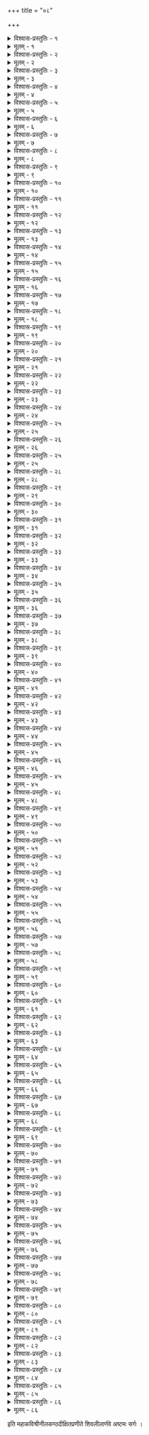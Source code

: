 +++
title = "०८"

+++

<details><summary>विश्वास-प्रस्तुतिः - १</summary>

अथाष्टमः सर्गः ।  
जातुचित् तदनु पाण्ड्यकुमारी चित्रिते सदसि रत्नगणेन ।  
दर्शनैरपि च षड्भिरलभ्यं दर्शनं निजमदात् प्रकृतीनाम् ॥ १॥
</details>

<details><summary>मूलम् - १</summary>

अथाष्टमः सर्गः ।  
जातुचित् तदनु पाण्ड्यकुमारी चित्रिते सदसि रत्नगणेन ।  
दर्शनैरपि च षड्भिरलभ्यं दर्शनं निजमदात् प्रकृतीनाम् ॥ १॥
</details>


<details><summary>विश्वास-प्रस्तुतिः - २</summary>

तापसा द्विजवरा धरणीशा बन्धवः परिजना भटमुख्याः ।  
पौरजानपदवन्दिगणाश्च प्राविशन् सदसि तत्र विचित्रे ॥ २॥
</details>

<details><summary>मूलम् - २</summary>

तापसा द्विजवरा धरणीशा बन्धवः परिजना भटमुख्याः ।  
पौरजानपदवन्दिगणाश्च प्राविशन् सदसि तत्र विचित्रे ॥ २॥
</details>


<details><summary>विश्वास-प्रस्तुतिः - ३</summary>

तान् यथायथमथोपचरन्ती सा प्रणामवचनस्मितहाग्भिः ।  
अक्षमामजनयत् त्रिदशानां मानवेषु मघवत्प्रभृतीनाम् ॥ ३॥
</details>

<details><summary>मूलम् - ३</summary>

तान् यथायथमथोपचरन्ती सा प्रणामवचनस्मितहाग्भिः ।  
अक्षमामजनयत् त्रिदशानां मानवेषु मघवत्प्रभृतीनाम् ॥ ३॥
</details>


<details><summary>विश्वास-प्रस्तुतिः - ४</summary>

वीज्यमानमभितो युवतिभ्यां चामरद्वयमदृश्यत तस्याः ।  
यत्परत्वमथ यत्सुलभत्वं तद्यशोयुगमिवातिविशुद्धम् ॥ ४॥
</details>

<details><summary>मूलम् - ४</summary>

वीज्यमानमभितो युवतिभ्यां चामरद्वयमदृश्यत तस्याः ।  
यत्परत्वमथ यत्सुलभत्वं तद्यशोयुगमिवातिविशुद्धम् ॥ ४॥
</details>


<details><summary>विश्वास-प्रस्तुतिः - ५</summary>

छत्रमेकतरमुछ्रितमस्या मूर्ध्नि तेन शिशिरं जगदासीत् ।  
एतदत्र हि निदर्शनमेषा यत् प्रपञ्चवपुषा परिणेमे ॥ ५॥
</details>

<details><summary>मूलम् - ५</summary>

छत्रमेकतरमुछ्रितमस्या मूर्ध्नि तेन शिशिरं जगदासीत् ।  
एतदत्र हि निदर्शनमेषा यत् प्रपञ्चवपुषा परिणेमे ॥ ५॥
</details>


<details><summary>विश्वास-प्रस्तुतिः - ६</summary>

अस्तुवन् क्वचन वन्दिगणास्तामस्तुवन्नपरतः श्रुतिसङ्घाः ।  
आद्यमत्र जगृहुर्गुणवत्त्वात् सर्व एव न परं तदभावात् ॥ ६॥
</details>

<details><summary>मूलम् - ६</summary>

अस्तुवन् क्वचन वन्दिगणास्तामस्तुवन्नपरतः श्रुतिसङ्घाः ।  
आद्यमत्र जगृहुर्गुणवत्त्वात् सर्व एव न परं तदभावात् ॥ ६॥
</details>


<details><summary>विश्वास-प्रस्तुतिः - ७</summary>

सा विसृज्य सकलानपि लोकानानिनाय परमाप्तसखीभिः ।  
मातरं रहसि काञ्चनमालां मन्त्रणाय सुमतिं सचिवं च ॥ ७॥
</details>

<details><summary>मूलम् - ७</summary>

सा विसृज्य सकलानपि लोकानानिनाय परमाप्तसखीभिः ।  
मातरं रहसि काञ्चनमालां मन्त्रणाय सुमतिं सचिवं च ॥ ७॥
</details>


<details><summary>विश्वास-प्रस्तुतिः - ८</summary>

सन्निवेश्य जननीं निजपीठे सा च तच्चरणपीठनिषण्णा ।  
मन्त्रिणा सुमतिना जयहेतोर्मन्त्रमित्थमममन्त्रत बाला ॥ ८॥
</details>

<details><summary>मूलम् - ८</summary>

सन्निवेश्य जननीं निजपीठे सा च तच्चरणपीठनिषण्णा ।  
मन्त्रिणा सुमतिना जयहेतोर्मन्त्रमित्थमममन्त्रत बाला ॥ ८॥
</details>


<details><summary>विश्वास-प्रस्तुतिः - ९</summary>

यः किलानुशरदं विजयार्थी पार्थिवं त्वरयसे गमनाय ।  
स प्रवर्तयसि मां न कथं त्वं बालिकेयमिति किं विशयानः ॥ ९॥
</details>

<details><summary>मूलम् - ९</summary>

यः किलानुशरदं विजयार्थी पार्थिवं त्वरयसे गमनाय ।  
स प्रवर्तयसि मां न कथं त्वं बालिकेयमिति किं विशयानः ॥ ९॥
</details>


<details><summary>विश्वास-प्रस्तुतिः - १०</summary>

बालिकास्म्यनवगाढरणास्मि प्रत्युतोपनिहितास्म्यवरोधे ।  
आशिषा तदपि तावदमुष्यास्त्वद्धिया च विजयाय यतिष्ये ॥ १०॥
</details>

<details><summary>मूलम् - १०</summary>

बालिकास्म्यनवगाढरणास्मि प्रत्युतोपनिहितास्म्यवरोधे ।  
आशिषा तदपि तावदमुष्यास्त्वद्धिया च विजयाय यतिष्ये ॥ १०॥
</details>


<details><summary>विश्वास-प्रस्तुतिः - ११</summary>

मैवमालप कदाचन वत्से ! मन्त्रिणा सुमतिना विजयो नः ।  
स त्ववैति समयोचितमर्थं सर्वमित्यभिदधे जननी ताम् ॥ ११॥
</details>

<details><summary>मूलम् - ११</summary>

मैवमालप कदाचन वत्से ! मन्त्रिणा सुमतिना विजयो नः ।  
स त्ववैति समयोचितमर्थं सर्वमित्यभिदधे जननी ताम् ॥ ११॥
</details>


<details><summary>विश्वास-प्रस्तुतिः - १२</summary>

स स्म तां सुमतिराह कुमारीं सास्मतां मृदुतया जनयित्र्याः ।  
संस्मरन् गुरुमतीतममुष्या बाष्पगद्गदपदं विनयेन ॥ १२॥
</details>

<details><summary>मूलम् - १२</summary>

स स्म तां सुमतिराह कुमारीं सास्मतां मृदुतया जनयित्र्याः ।  
संस्मरन् गुरुमतीतममुष्या बाष्पगद्गदपदं विनयेन ॥ १२॥
</details>


<details><summary>विश्वास-प्रस्तुतिः - १३</summary>

देवि! मे निगदतः श‍ृणु वत्से ! यत् त्वमात्थ मयि सानुजिघृक्षा ।  
तत् तथैव परथा न कथञ्चिद् वेदवादमुहृदो हि गिरस्ते ॥ १३॥
</details>

<details><summary>मूलम् - १३</summary>

देवि! मे निगदतः श‍ृणु वत्से ! यत् त्वमात्थ मयि सानुजिघृक्षा ।  
तत् तथैव परथा न कथञ्चिद् वेदवादमुहृदो हि गिरस्ते ॥ १३॥
</details>


<details><summary>विश्वास-प्रस्तुतिः - १४</summary>

सत्यमेव विजये यतितव्यं साधनं प्रथममत्र विपक्षः ।  
मार्गयेऽहमपि नोपलभे तं न व्यजिज्ञपमतम्त्वयि किश्चित् ॥ १४॥
</details>

<details><summary>मूलम् - १४</summary>

सत्यमेव विजये यतितव्यं साधनं प्रथममत्र विपक्षः ।  
मार्गयेऽहमपि नोपलभे तं न व्यजिज्ञपमतम्त्वयि किश्चित् ॥ १४॥
</details>


<details><summary>विश्वास-प्रस्तुतिः - १५</summary>

इत्थमुक्तवति मन्त्रिवरेऽस्मिन् कुम्भभूः स्वयमुपेत्य महर्षिः ।  
आशिषो बहुविधा विरचय्य व्याजहार मलयध्वजकन्याम् ॥ १५॥
</details>

<details><summary>मूलम् - १५</summary>

इत्थमुक्तवति मन्त्रिवरेऽस्मिन् कुम्भभूः स्वयमुपेत्य महर्षिः ।  
आशिषो बहुविधा विरचय्य व्याजहार मलयध्वजकन्याम् ॥ १५॥
</details>


<details><summary>विश्वास-प्रस्तुतिः - १६</summary>

साधयिष्यसि करग्रहणं त्वं सर्वथा चलतु ते जययात्रा ।  
भूरियं भवतु पुण्यतमा ते पावनीभिरभितो भ्रमणीभिः ॥ १६॥
</details>

<details><summary>मूलम् - १६</summary>

साधयिष्यसि करग्रहणं त्वं सर्वथा चलतु ते जययात्रा ।  
भूरियं भवतु पुण्यतमा ते पावनीभिरभितो भ्रमणीभिः ॥ १६॥
</details>


<details><summary>विश्वास-प्रस्तुतिः - १७</summary>

इत्युदीर्य जयनाम्नि मुहूर्ते तां प्रवेश्य सबलामुपशल्यम् ।  
तत्करग्रहमहोत्सववीक्षाकौतुकी स मलयं विजगाहे ॥ १७॥
</details>

<details><summary>मूलम् - १७</summary>

इत्युदीर्य जयनाम्नि मुहूर्ते तां प्रवेश्य सबलामुपशल्यम् ।  
तत्करग्रहमहोत्सववीक्षाकौतुकी स मलयं विजगाहे ॥ १७॥
</details>


<details><summary>विश्वास-प्रस्तुतिः - १८</summary>

सज्जितैव पृतना सकलेयं किन्त्विमां निशमिह व्यतिलङ्घय ।  
श्वः प्रयाहि विनिवर्त्य निवर्त्यानित्युवाच सुमतिर्जननीं ताम् ॥ १८॥
</details>

<details><summary>मूलम् - १८</summary>

सज्जितैव पृतना सकलेयं किन्त्विमां निशमिह व्यतिलङ्घय ।  
श्वः प्रयाहि विनिवर्त्य निवर्त्यानित्युवाच सुमतिर्जननीं ताम् ॥ १८॥
</details>


<details><summary>विश्वास-प्रस्तुतिः - १९</summary>

पार्श्वमुत्तरमपि त्रिदशाद्रेः सा प्रयाम्यति यतो विजयाय ।  
तन्निरीक्षितुमिव प्रथमं तं प्रस्थितो दिनकरश्वरमाद्रौ ॥ १९॥
</details>

<details><summary>मूलम् - १९</summary>

पार्श्वमुत्तरमपि त्रिदशाद्रेः सा प्रयाम्यति यतो विजयाय ।  
तन्निरीक्षितुमिव प्रथमं तं प्रस्थितो दिनकरश्वरमाद्रौ ॥ १९॥
</details>


<details><summary>विश्वास-प्रस्तुतिः - २०</summary>

निष्पतन्नपि रविश्चरमाब्धाबुद्दधार किरणाननुयातान् ।  
ईदृशं व्यसनमस्पृशतः किं लोकबन्धुरिति जीर्यति शब्दः ॥ २०॥
</details>

<details><summary>मूलम् - २०</summary>

निष्पतन्नपि रविश्चरमाब्धाबुद्दधार किरणाननुयातान् ।  
ईदृशं व्यसनमस्पृशतः किं लोकबन्धुरिति जीर्यति शब्दः ॥ २०॥
</details>


<details><summary>विश्वास-प्रस्तुतिः - २१</summary>

निर्ममज्ज न जले कति वारानुन्ममज्ज न पुनः कति वारान् ।  
अद्य भास्वति मिमङ्क्षति विप्रैरर्पिता बत जलाञ्जलयोऽपि ॥ २१॥
</details>

<details><summary>मूलम् - २१</summary>

निर्ममज्ज न जले कति वारानुन्ममज्ज न पुनः कति वारान् ।  
अद्य भास्वति मिमङ्क्षति विप्रैरर्पिता बत जलाञ्जलयोऽपि ॥ २१॥
</details>


<details><summary>विश्वास-प्रस्तुतिः - २२</summary>

नाधुनापि कथमस्तमुपैतीत्यार्द्रकोपपरिपाटलकोणैः ।  
वीक्षितो नु नयनस्तरुणीनामंशुमानरुणिमानमयासीत् ॥ २२॥
</details>

<details><summary>मूलम् - २२</summary>

नाधुनापि कथमस्तमुपैतीत्यार्द्रकोपपरिपाटलकोणैः ।  
वीक्षितो नु नयनस्तरुणीनामंशुमानरुणिमानमयासीत् ॥ २२॥
</details>


<details><summary>विश्वास-प्रस्तुतिः - २३</summary>

कर्षणादुपलकण्टकदुर्गेष्वन्तरा शिथिलितास्त्रुटिताश्च ।  
अंशवः कतिचिदंशुमतः किं सान्ध्यरागमपदिश्य निषेदुः ॥ २३॥
</details>

<details><summary>मूलम् - २३</summary>

कर्षणादुपलकण्टकदुर्गेष्वन्तरा शिथिलितास्त्रुटिताश्च ।  
अंशवः कतिचिदंशुमतः किं सान्ध्यरागमपदिश्य निषेदुः ॥ २३॥
</details>


<details><summary>विश्वास-प्रस्तुतिः - २४</summary>

पश्चिमाचलगुहासु निलीनैः प्रार्थिता नु तिमिरैर्बलवद्भिः ।  
सान्ध्यरागनिभतो दिनभर्त्तुर्भानवः कतिपये पथि लग्नाः ॥ २४॥
</details>

<details><summary>मूलम् - २४</summary>

पश्चिमाचलगुहासु निलीनैः प्रार्थिता नु तिमिरैर्बलवद्भिः ।  
सान्ध्यरागनिभतो दिनभर्त्तुर्भानवः कतिपये पथि लग्नाः ॥ २४॥
</details>


<details><summary>विश्वास-प्रस्तुतिः - २५</summary>

अध्वखेदशिथिला जरढा ये भानवो दिनमणेः पथि लग्नाः ।  
दीपिकाहुतभुजामनुसायं तेऽभवन्नतिथयो भवनेषु ॥ २५॥
</details>

<details><summary>मूलम् - २५</summary>

अध्वखेदशिथिला जरढा ये भानवो दिनमणेः पथि लग्नाः ।  
दीपिकाहुतभुजामनुसायं तेऽभवन्नतिथयो भवनेषु ॥ २५॥
</details>


<details><summary>विश्वास-प्रस्तुतिः - २६</summary>

ये सहैव पतिताः पतताब्धो ये च दूरतरमेव निवृत्ताः ।  
ते द्वयेऽपि सदृशा दिनबन्धोरीदृशः प्रभवतामविवेकः ॥ २६॥
</details>

<details><summary>मूलम् - २६</summary>

ये सहैव पतिताः पतताब्धो ये च दूरतरमेव निवृत्ताः ।  
ते द्वयेऽपि सदृशा दिनबन्धोरीदृशः प्रभवतामविवेकः ॥ २६॥
</details>


<details><summary>विश्वास-प्रस्तुतिः - २५</summary>

सङ्कुचन्नवदलाररमूलस्थानदत्तमधुपोपलखण्डाम् ।  
अम्बुजोदरकुटीमपिधाय श्रीरपि स्वयमितो निरयासीत् ॥ २५॥
</details>

<details><summary>मूलम् - २५</summary>

सङ्कुचन्नवदलाररमूलस्थानदत्तमधुपोपलखण्डाम् ।  
अम्बुजोदरकुटीमपिधाय श्रीरपि स्वयमितो निरयासीत् ॥ २५॥
</details>


<details><summary>विश्वास-प्रस्तुतिः - २८</summary>

आप्रभातमपि नर्तितुकामा व्योमरङ्गभवनेऽवतरन्ती ।  
किं निशैव विचकार समन्तादञ्जलीनुडुनिभात् कुसुमानाम् ॥ २८॥
</details>

<details><summary>मूलम् - २८</summary>

आप्रभातमपि नर्तितुकामा व्योमरङ्गभवनेऽवतरन्ती ।  
किं निशैव विचकार समन्तादञ्जलीनुडुनिभात् कुसुमानाम् ॥ २८॥
</details>


<details><summary>विश्वास-प्रस्तुतिः - २९</summary>

मज्जतीव न ममज्ज दिनेशो नांशवोऽस्य निखिलाश्च निवृत्ताः ।  
क्व स्थितानि मिलितानि कुतो वा तावदेव तिमिराण्यभिवव्रुः ॥ २९॥
</details>

<details><summary>मूलम् - २९</summary>

मज्जतीव न ममज्ज दिनेशो नांशवोऽस्य निखिलाश्च निवृत्ताः ।  
क्व स्थितानि मिलितानि कुतो वा तावदेव तिमिराण्यभिवव्रुः ॥ २९॥
</details>


<details><summary>विश्वास-प्रस्तुतिः - ३०</summary>

आकलय्य धनुराकलितज्यं तस्थुषः सवयसो मदनस्य ।  
अञ्चले निशितमादिममस्त्रं चन्द्रमा मुकुलनेन चकार ॥ ३०॥
</details>

<details><summary>मूलम् - ३०</summary>

आकलय्य धनुराकलितज्यं तस्थुषः सवयसो मदनस्य ।  
अञ्चले निशितमादिममस्त्रं चन्द्रमा मुकुलनेन चकार ॥ ३०॥
</details>


<details><summary>विश्वास-प्रस्तुतिः - ३१</summary>

सर्वरात्रमपि सा जनयित्र्या सल्ँलपन्त्यविरलं शफराक्षी ।  
पञ्चषक्षणमितामिव मेने ताम्रचूडनिनदेन तमिस्राम् ॥ ३१॥
</details>

<details><summary>मूलम् - ३१</summary>

सर्वरात्रमपि सा जनयित्र्या सल्ँलपन्त्यविरलं शफराक्षी ।  
पञ्चषक्षणमितामिव मेने ताम्रचूडनिनदेन तमिस्राम् ॥ ३१॥
</details>


<details><summary>विश्वास-प्रस्तुतिः - ३२</summary>

आज्ञया स सुमतेरधिसैन्यं ताडितो विजयदुन्दुभिरस्याः ।  
आरवैर्जलदनादगभीरैरावृणोदिव दिवञ्च भुवञ्च ॥ ३२॥
</details>

<details><summary>मूलम् - ३२</summary>

आज्ञया स सुमतेरधिसैन्यं ताडितो विजयदुन्दुभिरस्याः ।  
आरवैर्जलदनादगभीरैरावृणोदिव दिवञ्च भुवञ्च ॥ ३२॥
</details>


<details><summary>विश्वास-प्रस्तुतिः - ३३</summary>

निर्जराः किमपि पाणिविहारैः पन्नगास्तु पुनरक्षिनिकोचैः ।  
तैर्द्वयैरपि नरा व्यवजहुस्तद्रवैर्मुखरिते जगदण्डे ॥ ३३॥
</details>

<details><summary>मूलम् - ३३</summary>

निर्जराः किमपि पाणिविहारैः पन्नगास्तु पुनरक्षिनिकोचैः ।  
तैर्द्वयैरपि नरा व्यवजहुस्तद्रवैर्मुखरिते जगदण्डे ॥ ३३॥
</details>


<details><summary>विश्वास-प्रस्तुतिः - ३४</summary>

उच्छ्रितध्वजमुपस्थितयोधं सज्जवारणतुरङ्गशताङ्गम् ।  
सन्ननाह सकलं बलमस्यास्तूर्यघोषमुखरं निमिषेण ॥ ३४॥
</details>

<details><summary>मूलम् - ३४</summary>

उच्छ्रितध्वजमुपस्थितयोधं सज्जवारणतुरङ्गशताङ्गम् ।  
सन्ननाह सकलं बलमस्यास्तूर्यघोषमुखरं निमिषेण ॥ ३४॥
</details>


<details><summary>विश्वास-प्रस्तुतिः - ३५</summary>

दिग्जयाय कृतमङ्गलरक्षा सा त्रिलोकजननी जनयित्र्या ।  
निर्जगाम शिबिकामधिरूढा सम्प्रचाल्य सकलं बलमग्रे ॥ ३५॥
</details>

<details><summary>मूलम् - ३५</summary>

दिग्जयाय कृतमङ्गलरक्षा सा त्रिलोकजननी जनयित्र्या ।  
निर्जगाम शिबिकामधिरूढा सम्प्रचाल्य सकलं बलमग्रे ॥ ३५॥
</details>


<details><summary>विश्वास-प्रस्तुतिः - ३६</summary>

अग्रतो भटगणैरथ वाहैः कुञ्जरैरथ रथैरथ भृत्यैः ।  
सौविदल्लनिकरैरथ तस्या दूरतः प्रचलितं शिबिकाग्रे ॥ ३६॥
</details>

<details><summary>मूलम् - ३६</summary>

अग्रतो भटगणैरथ वाहैः कुञ्जरैरथ रथैरथ भृत्यैः ।  
सौविदल्लनिकरैरथ तस्या दूरतः प्रचलितं शिबिकाग्रे ॥ ३६॥
</details>


<details><summary>विश्वास-प्रस्तुतिः - ३७</summary>

राजचिह्ननिवहैर्मणिवेत्रैर्वल्लकीडमरुवेणुमृदङ्गैः ।  
गद्यपद्यपठनैरपि सेवां सुभ्रुवो विदधिरे धुरि तस्याः ॥ ३७॥
</details>

<details><summary>मूलम् - ३७</summary>

राजचिह्ननिवहैर्मणिवेत्रैर्वल्लकीडमरुवेणुमृदङ्गैः ।  
गद्यपद्यपठनैरपि सेवां सुभ्रुवो विदधिरे धुरि तस्याः ॥ ३७॥
</details>


<details><summary>विश्वास-प्रस्तुतिः - ३८</summary>

अग्रतश्चलदसङ्ख्यतुरङ्गोद्धूतभूतलरजःस्थगितार्के ।  
दिक्तटेऽपि बुबुधे सरणिः स्वा तद्बलेन पवनैरनुकूलैः ॥ ३८॥
</details>

<details><summary>मूलम् - ३८</summary>

अग्रतश्चलदसङ्ख्यतुरङ्गोद्धूतभूतलरजःस्थगितार्के ।  
दिक्तटेऽपि बुबुधे सरणिः स्वा तद्बलेन पवनैरनुकूलैः ॥ ३८॥
</details>


<details><summary>विश्वास-प्रस्तुतिः - ३९</summary>

सैन्धवैर्धुरि समुद्गमिता ये पांसवो दश दिशः परिवव्रुः ।  
तानशीशमदिह द्विरदानां दानशीकरकिरः श्रुतिवातः ॥ ३९॥
</details>

<details><summary>मूलम् - ३९</summary>

सैन्धवैर्धुरि समुद्गमिता ये पांसवो दश दिशः परिवव्रुः ।  
तानशीशमदिह द्विरदानां दानशीकरकिरः श्रुतिवातः ॥ ३९॥
</details>


<details><summary>विश्वास-प्रस्तुतिः - ४०</summary>

विश्लथेषु शरदागमयोगाद् विष्वगैक्षत पयोदकुलेषु ।  
शातमन्यवशरासनखण्डं हस्तलभ्यमिव हस्तिपकानाम् ॥ ४०॥
</details>

<details><summary>मूलम् - ४०</summary>

विश्लथेषु शरदागमयोगाद् विष्वगैक्षत पयोदकुलेषु ।  
शातमन्यवशरासनखण्डं हस्तलभ्यमिव हस्तिपकानाम् ॥ ४०॥
</details>


<details><summary>विश्वास-प्रस्तुतिः - ४१</summary>

दंशितस्तुरगबद्धनिषङ्गो बाणपाणिरधिरोपितचापः ।  
आप्तसैन्यसहितः सुमतिस्तामन्वयाच्चरमतः शरपाते ॥ ४१॥
</details>

<details><summary>मूलम् - ४१</summary>

दंशितस्तुरगबद्धनिषङ्गो बाणपाणिरधिरोपितचापः ।  
आप्तसैन्यसहितः सुमतिस्तामन्वयाच्चरमतः शरपाते ॥ ४१॥
</details>


<details><summary>विश्वास-प्रस्तुतिः - ४२</summary>

उद्गृहीतविहितैरुपहारैर्वेत्रपातचकिताः कृतसङ्घाः ।  
आकुमारमवलोकयितुं तां प्रस्थितां प्रकृतयः परिवव्रुः ॥ ४२॥
</details>

<details><summary>मूलम् - ४२</summary>

उद्गृहीतविहितैरुपहारैर्वेत्रपातचकिताः कृतसङ्घाः ।  
आकुमारमवलोकयितुं तां प्रस्थितां प्रकृतयः परिवव्रुः ॥ ४२॥
</details>

<details><summary>विश्वास-प्रस्तुतिः - ४३</summary>

मुग्धसल्लँपनकौतुकभूम्ना मन्दचालितमणीशिबिका सा ।  
सम्प्रवादमश‍ृणोदिति तासां ग्राम्यभावपिशुनं विहसन्ती ॥ ४३॥
</details>

<details><summary>मूलम् - ४३</summary>

मुग्धसल्लँपनकौतुकभूम्ना मन्दचालितमणीशिबिका सा ।  
सम्प्रवादमश‍ृणोदिति तासां ग्राम्यभावपिशुनं विहसन्ती ॥ ४३॥
</details>


<details><summary>विश्वास-प्रस्तुतिः - ४४</summary>

पश्य ! कालि! मलयध्वजकन्यां कुन्जिके! जनकवन्मुखमस्याः ।  
ज्यायसी हि दुहितुर्मम मासैः पञ्चषैरियमहो शिशुरेव ॥ ४४॥
</details>

<details><summary>मूलम् - ४४</summary>

पश्य ! कालि! मलयध्वजकन्यां कुन्जिके! जनकवन्मुखमस्याः ।  
ज्यायसी हि दुहितुर्मम मासैः पञ्चषैरियमहो शिशुरेव ॥ ४४॥
</details>


<details><summary>विश्वास-प्रस्तुतिः - ४५</summary>

चण्डवातविगमादनु जाता नन्वियं तुरगकर्मणि राज्ञः ।  
कीदृशी चतुरता पुनरस्याः कीदृशस्तु भविता गृहमेधी ॥ ४५॥
</details>

<details><summary>मूलम् - ४५</summary>

चण्डवातविगमादनु जाता नन्वियं तुरगकर्मणि राज्ञः ।  
कीदृशी चतुरता पुनरस्याः कीदृशस्तु भविता गृहमेधी ॥ ४५॥
</details>


<details><summary>विश्वास-प्रस्तुतिः - ४६</summary>

सन्ति नः शतमजा दश गावः पञ्चषाश्च महिषा दयया ते ।  
गव्यमेतपदुपयुङ्क्ष्व कदुष्णं दूरमम्बुतृषितासि पथि त्वम् ॥ ४६॥
</details>

<details><summary>मूलम् - ४६</summary>

सन्ति नः शतमजा दश गावः पञ्चषाश्च महिषा दयया ते ।  
गव्यमेतपदुपयुङ्क्ष्व कदुष्णं दूरमम्बुतृषितासि पथि त्वम् ॥ ४६॥
</details>


<details><summary>विश्वास-प्रस्तुतिः - ४५</summary>

अस्ति पर्युषितमस्ति यवागूः सन्ति वंशशकलाद्युपदंशाः ।  
शीतमुष्णमपि वा पिब कामं गच्छ पुत्रि! न पुनस्तृषिता त्वम् ॥ ४५॥
</details>

<details><summary>मूलम् - ४५</summary>

अस्ति पर्युषितमस्ति यवागूः सन्ति वंशशकलाद्युपदंशाः ।  
शीतमुष्णमपि वा पिब कामं गच्छ पुत्रि! न पुनस्तृषिता त्वम् ॥ ४५॥
</details>


<details><summary>विश्वास-प्रस्तुतिः - ४८</summary>

प्रार्थयेमहि वयं भवदर्थे कुक्कुरैश्च पशुभिस्सह देवीम् ।  
गच्छ पुत्रि! सुखिनी पुनरेहि त्वां कथं नु मुमुचे जरती सा ॥ ४८॥
</details>

<details><summary>मूलम् - ४८</summary>

प्रार्थयेमहि वयं भवदर्थे कुक्कुरैश्च पशुभिस्सह देवीम् ।  
गच्छ पुत्रि! सुखिनी पुनरेहि त्वां कथं नु मुमुचे जरती सा ॥ ४८॥
</details>


<details><summary>विश्वास-प्रस्तुतिः - ४९</summary>

किं त्वमेव मलयध्वजकन्येत्यालपन्त्यभिमृशन्ति कराग्रैः ।  
आशिषश्च ददते शतशो यास्ता यथायथमुपाचरदेषा ॥ ४९॥
</details>

<details><summary>मूलम् - ४९</summary>

किं त्वमेव मलयध्वजकन्येत्यालपन्त्यभिमृशन्ति कराग्रैः ।  
आशिषश्च ददते शतशो यास्ता यथायथमुपाचरदेषा ॥ ४९॥
</details>


<details><summary>विश्वास-प्रस्तुतिः - ५०</summary>

यत्र यत्र परिपश्यति बाला पादपान् क्षितिभृतः सरितो वा ।  
तत्र तत्र निभृतार्पितदृष्टिः कौतुकेन पथि सा चिरमासीत् ॥ ५०॥
</details>

<details><summary>मूलम् - ५०</summary>

यत्र यत्र परिपश्यति बाला पादपान् क्षितिभृतः सरितो वा ।  
तत्र तत्र निभृतार्पितदृष्टिः कौतुकेन पथि सा चिरमासीत् ॥ ५०॥
</details>


<details><summary>विश्वास-प्रस्तुतिः - ५१</summary>

तावती किल चमूरपि तस्याः पांसुले पथि शनैः प्रचलन्ती ।  
पार्श्वतो न निदधे पदमात्रं पात्रमध्यपतिता तटिनीव ॥ ५१॥
</details>

<details><summary>मूलम् - ५१</summary>

तावती किल चमूरपि तस्याः पांसुले पथि शनैः प्रचलन्ती ।  
पार्श्वतो न निदधे पदमात्रं पात्रमध्यपतिता तटिनीव ॥ ५१॥
</details>


<details><summary>विश्वास-प्रस्तुतिः - ५२</summary>

नाददे पथि फलानि न चे क्षून् का कथावतरणे कलमेषु ।  
पुष्पगन्धमपि मारुतनीतं जिघ्रति स्म पृतना चकितास्याः ॥ ५२॥
</details>

<details><summary>मूलम् - ५२</summary>

नाददे पथि फलानि न चे क्षून् का कथावतरणे कलमेषु ।  
पुष्पगन्धमपि मारुतनीतं जिघ्रति स्म पृतना चकितास्याः ॥ ५२॥
</details>


<details><summary>विश्वास-प्रस्तुतिः - ५३</summary>

किं धमेम जलधीन् मुखवातैः किं क्षिपेम नखरैर्गिरिकूटान् ।  
इत्यखण्डितचलद्रणकण्डूदुर्मदैरगणि तत्र चमूपैः ॥ ५३॥
</details>

<details><summary>मूलम् - ५३</summary>

किं धमेम जलधीन् मुखवातैः किं क्षिपेम नखरैर्गिरिकूटान् ।  
इत्यखण्डितचलद्रणकण्डूदुर्मदैरगणि तत्र चमूपैः ॥ ५३॥
</details>


<details><summary>विश्वास-प्रस्तुतिः - ५४</summary>

यावदम्बरमाणिर्दिनमध्यं नाधिरोहति सुदुर्विषहोष्मा ।  
तावदेव सुमतिर्हृदयज्ञो विश्रमाय बलमादिशदस्याः ॥ ५४॥
</details>

<details><summary>मूलम् - ५४</summary>

यावदम्बरमाणिर्दिनमध्यं नाधिरोहति सुदुर्विषहोष्मा ।  
तावदेव सुमतिर्हृदयज्ञो विश्रमाय बलमादिशदस्याः ॥ ५४॥
</details>


<details><summary>विश्वास-प्रस्तुतिः - ५५</summary>

नाळिकेरपनसक्रमुकाम्रस्पर्धमानकदळीचवणायाम् ।  
तीरसीमनि कवेरसुतायास्तद् बभूव शिबिरं शफराक्ष्याः ॥ ५५॥
</details>

<details><summary>मूलम् - ५५</summary>

नाळिकेरपनसक्रमुकाम्रस्पर्धमानकदळीचवणायाम् ।  
तीरसीमनि कवेरसुतायास्तद् बभूव शिबिरं शफराक्ष्याः ॥ ५५॥
</details>


<details><summary>विश्वास-प्रस्तुतिः - ५६</summary>

प्राग्गतैरधिकृतैः प्रविभज्य स्थापितेषु पटवेश्मसु तस्मिन् ।  
स्वं स्वमेत्य विजयध्वजाचह्नं निर्विवादमविशन् बलमुख्याः ॥ ५६॥
</details>

<details><summary>मूलम् - ५६</summary>

प्राग्गतैरधिकृतैः प्रविभज्य स्थापितेषु पटवेश्मसु तस्मिन् ।  
स्वं स्वमेत्य विजयध्वजाचह्नं निर्विवादमविशन् बलमुख्याः ॥ ५६॥
</details>


<details><summary>विश्वास-प्रस्तुतिः - ५७</summary>

विस्तृताभिरभितो विपणीभिर्वेश्मभिश्च विपुलैः सकलानाम् ।  
अन्वयादिव पुरी मधुरैव स्वामिनीं पटनिकेतमयी ताम् ॥ ५७॥
</details>

<details><summary>मूलम् - ५७</summary>

विस्तृताभिरभितो विपणीभिर्वेश्मभिश्च विपुलैः सकलानाम् ।  
अन्वयादिव पुरी मधुरैव स्वामिनीं पटनिकेतमयी ताम् ॥ ५७॥
</details>


<details><summary>विश्वास-प्रस्तुतिः - ५८</summary>

स्वेदरज्यदलिकान्तनिमज्जद्धूसराळकतयाधिकदृश्यम् ।  
आननं विकसितेक्षणमस्या ध्यानमङ्गलमभूद् भुवनानाम् ॥ ५८॥
</details>

<details><summary>मूलम् - ५८</summary>

स्वेदरज्यदलिकान्तनिमज्जद्धूसराळकतयाधिकदृश्यम् ।  
आननं विकसितेक्षणमस्या ध्यानमङ्गलमभूद् भुवनानाम् ॥ ५८॥
</details>


<details><summary>विश्वास-प्रस्तुतिः - ५९</summary>

सावतीर्य शिबिरप्रतिहारे सैनिकान् समनुगृह्य कटाक्षैः ।  
कल्पितं सुमतिना बहुकक्ष्यं पाण्डरं पटगृहं प्रविवेश ॥ ५९॥
</details>

<details><summary>मूलम् - ५९</summary>

सावतीर्य शिबिरप्रतिहारे सैनिकान् समनुगृह्य कटाक्षैः ।  
कल्पितं सुमतिना बहुकक्ष्यं पाण्डरं पटगृहं प्रविवेश ॥ ५९॥
</details>


<details><summary>विश्वास-प्रस्तुतिः - ६०</summary>

आवृतं बहुभिरावरणैस्तद् दीर्घिकोपवनशोभितमन्तः ।  
सा मणीकलशसम्भृतमुच्चैर्दर्शितं सुमतिना विलुलोके ॥ ६०॥
</details>

<details><summary>मूलम् - ६०</summary>

आवृतं बहुभिरावरणैस्तद् दीर्घिकोपवनशोभितमन्तः ।  
सा मणीकलशसम्भृतमुच्चैर्दर्शितं सुमतिना विलुलोके ॥ ६०॥
</details>


<details><summary>विश्वास-प्रस्तुतिः - ६१</summary>

अत्युदारमवबद्धवितानं क्लृप्तमञ्चमुपबर्हविशोभि ।  
धूपितं कुसुमदामसुगन्धि प्राविशच्छयनमन्दिरमम्बा ॥ ६१॥
</details>

<details><summary>मूलम् - ६१</summary>

अत्युदारमवबद्धवितानं क्लृप्तमञ्चमुपबर्हविशोभि ।  
धूपितं कुसुमदामसुगन्धि प्राविशच्छयनमन्दिरमम्बा ॥ ६१॥
</details>


<details><summary>विश्वास-प्रस्तुतिः - ६२</summary>

यत् सहस्रदलमागमगम्यं पङ्कजं विमलचिन्मयमस्ति ।  
न्याञ्चितं तदिव कौतुकहेतोः पाण्डरं पटगृहं शुशुभेऽस्याः ॥ ६२॥
</details>

<details><summary>मूलम् - ६२</summary>

यत् सहस्रदलमागमगम्यं पङ्कजं विमलचिन्मयमस्ति ।  
न्याञ्चितं तदिव कौतुकहेतोः पाण्डरं पटगृहं शुशुभेऽस्याः ॥ ६२॥
</details>


<details><summary>विश्वास-प्रस्तुतिः - ६३</summary>

सा निविश्य मृदुले शयनीये संविसृज्य सुमतिं शुभयोक्त्या ।  
अध्वखेदमवरोपितभूषा सल्लँपन्त्यपजहार सखीनाम् ॥ ६३॥
</details>

<details><summary>मूलम् - ६३</summary>

सा निविश्य मृदुले शयनीये संविसृज्य सुमतिं शुभयोक्त्या ।  
अध्वखेदमवरोपितभूषा सल्लँपन्त्यपजहार सखीनाम् ॥ ६३॥
</details>


<details><summary>विश्वास-प्रस्तुतिः - ६४</summary>

विश्रमय्य बलमेतदुपेतं सन्निपात्य च चमूमनुयान्तीम् ।  
श्वो निषद्य सुखमत्र परश्वो याम इत्यभिदधे सचिवेन ॥ ६४॥
</details>

<details><summary>मूलम् - ६४</summary>

विश्रमय्य बलमेतदुपेतं सन्निपात्य च चमूमनुयान्तीम् ।  
श्वो निषद्य सुखमत्र परश्वो याम इत्यभिदधे सचिवेन ॥ ६४॥
</details>


<details><summary>विश्वास-प्रस्तुतिः - ६५</summary>

संवृते पयसि सह्य पुताया भित्तिभिर्नवदुकूलमयीभिः ।  
क्लृप्तमज्जनविधिः सवयोभिः सोपसज्य विजहार कुमारी ॥ ६५॥
</details>

<details><summary>मूलम् - ६५</summary>

संवृते पयसि सह्य पुताया भित्तिभिर्नवदुकूलमयीभिः ।  
क्लृप्तमज्जनविधिः सवयोभिः सोपसज्य विजहार कुमारी ॥ ६५॥
</details>


<details><summary>विश्वास-प्रस्तुतिः - ६६</summary>

मुक्तपल्ययनविश्रमिताश्वं स्रस्तबन्धसुखितद्विपसङ्घम् ।  
स्नातपीतसुखसुप्तभटं तच्छासनेन मुमतेर्बलमासीत् ॥ ६६॥
</details>

<details><summary>मूलम् - ६६</summary>

मुक्तपल्ययनविश्रमिताश्वं स्रस्तबन्धसुखितद्विपसङ्घम् ।  
स्नातपीतसुखसुप्तभटं तच्छासनेन मुमतेर्बलमासीत् ॥ ६६॥
</details>


<details><summary>विश्वास-प्रस्तुतिः - ६७</summary>

सापरेधुरधिरुह्य तुरङ्गं सञ्चरन्त्यवनिपालकुमारी ।  
तृप्तिमाप न कवेरसुतायाः कामनीयकमवेक्षमवेक्षम् ॥ ६७॥
</details>

<details><summary>मूलम् - ६७</summary>

सापरेधुरधिरुह्य तुरङ्गं सञ्चरन्त्यवनिपालकुमारी ।  
तृप्तिमाप न कवेरसुतायाः कामनीयकमवेक्षमवेक्षम् ॥ ६७॥
</details>


<details><summary>विश्वास-प्रस्तुतिः - ६८</summary>

तत्प्रतीरभुवि केरतरूणां हस्तलभ्यमुपयुज्य फलाम्भः ।  
निर्जरा विधुकलामृतभागानापिबन्ति सकृदौषधरीत्या ॥ ६८॥
</details>

<details><summary>मूलम् - ६८</summary>

तत्प्रतीरभुवि केरतरूणां हस्तलभ्यमुपयुज्य फलाम्भः ।  
निर्जरा विधुकलामृतभागानापिबन्ति सकृदौषधरीत्या ॥ ६८॥
</details>


<details><summary>विश्वास-प्रस्तुतिः - ६९</summary>

तज्जलं निपतितं कचिदन्तः स्तब्धमास्त किल यत्र पयोधेः ।  
तत्प्रदेशविषयस्तनुभाजामिक्षुसारजलाधिव्यवहारः ॥ ६९॥
</details>

<details><summary>मूलम् - ६९</summary>

तज्जलं निपतितं कचिदन्तः स्तब्धमास्त किल यत्र पयोधेः ।  
तत्प्रदेशविषयस्तनुभाजामिक्षुसारजलाधिव्यवहारः ॥ ६९॥
</details>


<details><summary>विश्वास-प्रस्तुतिः - ७०</summary>

सा वहेत यदि सर्वपथीना किं न सा त्रिपथगार्धममुष्याः ।  
अर्थमेनमवबुद्ध्य जनास्तामर्धजह्नुतनयेति गृणन्ति ॥ ७०॥
</details>

<details><summary>मूलम् - ७०</summary>

सा वहेत यदि सर्वपथीना किं न सा त्रिपथगार्धममुष्याः ।  
अर्थमेनमवबुद्ध्य जनास्तामर्धजह्नुतनयेति गृणन्ति ॥ ७०॥
</details>


<details><summary>विश्वास-प्रस्तुतिः - ७१</summary>

तामगस्त्यगृहिणीं परिणम्रां तत्र सिन्धुवपुषा गृणती सा ।  
नन्वियं भवति नो गुरुपत्नीत्यादरं दृढमधत्त सखीनाम् ॥ ७१॥
</details>

<details><summary>मूलम् - ७१</summary>

तामगस्त्यगृहिणीं परिणम्रां तत्र सिन्धुवपुषा गृणती सा ।  
नन्वियं भवति नो गुरुपत्नीत्यादरं दृढमधत्त सखीनाम् ॥ ७१॥
</details>


<details><summary>विश्वास-प्रस्तुतिः - ७२</summary>

सा तु दिव्यसरितोऽपि विशिष्टां प्रीतिमातनुत सह्यसुतायाम् ।  
सा ह्यसाविव यतो न सपत्नी तेन तेन्न तु गुरोर्गृहिणीति ॥ ७२॥
</details>

<details><summary>मूलम् - ७२</summary>

सा तु दिव्यसरितोऽपि विशिष्टां प्रीतिमातनुत सह्यसुतायाम् ।  
सा ह्यसाविव यतो न सपत्नी तेन तेन्न तु गुरोर्गृहिणीति ॥ ७२॥
</details>


<details><summary>विश्वास-प्रस्तुतिः - ७३</summary>

स्वर्गमाहु रवगाहफलं यं सोऽपवर्ग इति मे मतिरस्याम् ।  
स्वर्गतोऽपि मधुरां भजतां तां स्वर्ग इत्यभिमतं किमिवान्यत् ॥ ७३॥
</details>

<details><summary>मूलम् - ७३</summary>

स्वर्गमाहु रवगाहफलं यं सोऽपवर्ग इति मे मतिरस्याम् ।  
स्वर्गतोऽपि मधुरां भजतां तां स्वर्ग इत्यभिमतं किमिवान्यत् ॥ ७३॥
</details>


<details><summary>विश्वास-प्रस्तुतिः - ७४</summary>

सा हयेन विशदेन चरन्ती सम्परीत्य सकलं कटकं तत् ।  
आसदत् पटकुटीमनु सायं सैनिकैः परिमितैरनुयाता ॥ ७४॥
</details>

<details><summary>मूलम् - ७४</summary>

सा हयेन विशदेन चरन्ती सम्परीत्य सकलं कटकं तत् ।  
आसदत् पटकुटीमनु सायं सैनिकैः परिमितैरनुयाता ॥ ७४॥
</details>


<details><summary>विश्वास-प्रस्तुतिः - ७५</summary>

प्रस्थितां परिचरन् पथि देवीं सेवया विविधया सुमतिस्ताम् ।  
एक एव बहुधा परिणेमे यामिकश्च सचिवश्च भटश्च ॥ ७५॥
</details>

<details><summary>मूलम् - ७५</summary>

प्रस्थितां परिचरन् पथि देवीं सेवया विविधया सुमतिस्ताम् ।  
एक एव बहुधा परिणेमे यामिकश्च सचिवश्च भटश्च ॥ ७५॥
</details>


<details><summary>विश्वास-प्रस्तुतिः - ७६</summary>

दिग्जयाय चलितामथ देवीं तां निशम्य शतशो धरणीशाः ।  
सम्प्रगृह्य विविधानुपहारानाययुः शरणमर्थयमानाः ॥ ७६॥
</details>

<details><summary>मूलम् - ७६</summary>

दिग्जयाय चलितामथ देवीं तां निशम्य शतशो धरणीशाः ।  
सम्प्रगृह्य विविधानुपहारानाययुः शरणमर्थयमानाः ॥ ७६॥
</details>


<details><summary>विश्वास-प्रस्तुतिः - ७७</summary>

सूक्तिभिः सुमतिसङ्क्रमिताभिः स्वां चिरात् प्रवणतां भगवत्याम् ।  
ते निवेद्य दययानुगृहीताः सन्निधिं समुपजग्मुरमुष्याः ॥ ७७॥
</details>

<details><summary>मूलम् - ७७</summary>

सूक्तिभिः सुमतिसङ्क्रमिताभिः स्वां चिरात् प्रवणतां भगवत्याम् ।  
ते निवेद्य दययानुगृहीताः सन्निधिं समुपजग्मुरमुष्याः ॥ ७७॥
</details>


<details><summary>विश्वास-प्रस्तुतिः - ७८</summary>

कीर्णरत्नकुसुमाञ्जलयस्ते वाहनानि च धनान्युपहृत्य ।  
सूचितास्सुमतिना स्वयमस्याः पादपीठनिकटे प्रणिपेतुः ॥ ७८॥
</details>

<details><summary>मूलम् - ७८</summary>

कीर्णरत्नकुसुमाञ्जलयस्ते वाहनानि च धनान्युपहृत्य ।  
सूचितास्सुमतिना स्वयमस्याः पादपीठनिकटे प्रणिपेतुः ॥ ७८॥
</details>


<details><summary>विश्वास-प्रस्तुतिः - ७९</summary>

मा बिभीत मुखिनः प्रतियातेत्याकलय्य मृदुलां गिरमस्याः ।  
उत्थिता गिरमवादिषुरित्थं ते निरीक्षितपरस्परवक्त्राः ॥ ७९॥
</details>

<details><summary>मूलम् - ७९</summary>

मा बिभीत मुखिनः प्रतियातेत्याकलय्य मृदुलां गिरमस्याः ।  
उत्थिता गिरमवादिषुरित्थं ते निरीक्षितपरस्परवक्त्राः ॥ ७९॥
</details>


<details><summary>विश्वास-प्रस्तुतिः - ८०</summary>

मादृशेषु मलयध्वजदेवो यामधत्त करुणां करुणाब्धिः ।  
सा त्वया शतगुणा निहितैवं किन्तु किञ्चिदिदमस्ति निवेद्यम् ॥ ८०॥
</details>

<details><summary>मूलम् - ८०</summary>

मादृशेषु मलयध्वजदेवो यामधत्त करुणां करुणाब्धिः ।  
सा त्वया शतगुणा निहितैवं किन्तु किञ्चिदिदमस्ति निवेद्यम् ॥ ८०॥
</details>


<details><summary>विश्वास-प्रस्तुतिः - ८१</summary>

अर्पितात्मसु सदा कुलदासेष्वस्मदादिषु च सत्सु भटेषु ।  
स्वामिनी यदि विधित्सति यात्रां का यशःक्षतिरितोऽपि कुले नः ॥ ८१॥
</details>

<details><summary>मूलम् - ८१</summary>

अर्पितात्मसु सदा कुलदासेष्वस्मदादिषु च सत्सु भटेषु ।  
स्वामिनी यदि विधित्सति यात्रां का यशःक्षतिरितोऽपि कुले नः ॥ ८१॥
</details>


<details><summary>विश्वास-प्रस्तुतिः - ८२</summary>

तत् प्रयातु भवती पुनरम्बामस्तु चैष सुमतिः स्थपतिर्नः ।  
त्वत्प्रसादकणिकामवलम्ब्य द्योचरानपि समानमयामः ॥ ८२॥
</details>

<details><summary>मूलम् - ८२</summary>

तत् प्रयातु भवती पुनरम्बामस्तु चैष सुमतिः स्थपतिर्नः ।  
त्वत्प्रसादकणिकामवलम्ब्य द्योचरानपि समानमयामः ॥ ८२॥
</details>


<details><summary>विश्वास-प्रस्तुतिः - ८३</summary>

ईदृशा भवथ यूयमिमां मां द्रष्टुमेव तु वयं चलिताः स्मः ।  
कौतुकं तु यदि वः सह यातेत्यन्वशात् सदसि सा नरपालान् ॥ ८३॥
</details>

<details><summary>मूलम् - ८३</summary>

ईदृशा भवथ यूयमिमां मां द्रष्टुमेव तु वयं चलिताः स्मः ।  
कौतुकं तु यदि वः सह यातेत्यन्वशात् सदसि सा नरपालान् ॥ ८३॥
</details>


<details><summary>विश्वास-प्रस्तुतिः - ८४</summary>

भूषणैः सुमतिहस्तवितीर्णैर्वाहनैर्बहुविधैश्च नृपालान् ।  
सा यथाक्रममिमान् बहुमत्य व्यादिदेश कटकावतराय ॥ ८४॥
</details>

<details><summary>मूलम् - ८४</summary>

भूषणैः सुमतिहस्तवितीर्णैर्वाहनैर्बहुविधैश्च नृपालान् ।  
सा यथाक्रममिमान् बहुमत्य व्यादिदेश कटकावतराय ॥ ८४॥
</details>


<details><summary>विश्वास-प्रस्तुतिः - ८५</summary>

तां वाक्येषु गभीरतामथ च तां कालोचितार्थज्ञतां  
तां नम्रेषु कृपालुतामपि च तां कीर्त्तौ परं लुब्धताम् ।  
सम्पश्यन् प्रमदाद्भुतव्यतिकरस्तब्धस्त्वमात्योऽसकृत्  
पादेऽस्याः प्रणनाम वत्सलतया प्रायुङ्क्त चाप्याशिषः ॥ ८५॥
</details>

<details><summary>मूलम् - ८५</summary>

तां वाक्येषु गभीरतामथ च तां कालोचितार्थज्ञतां  
तां नम्रेषु कृपालुतामपि च तां कीर्त्तौ परं लुब्धताम् ।  
सम्पश्यन् प्रमदाद्भुतव्यतिकरस्तब्धस्त्वमात्योऽसकृत्  
पादेऽस्याः प्रणनाम वत्सलतया प्रायुङ्क्त चाप्याशिषः ॥ ८५॥
</details>


<details><summary>विश्वास-प्रस्तुतिः - ८६</summary>

त्वत्साचिव्यबलानतान् क्षितिभुजस्त्वच्छिक्षितैरक्षरै-  
स्त्वत्सान्निध्यबलात् किलेदमवदं किञ्चिद्यथोपस्थितम् ।  
कर्तव्यं यदितोऽपि तत्र सुमते! कामं प्रमाणं भवा-  
नित्युक्त्येयमपाचकार निखिलं सेवाश्रमं मन्त्रिणः ॥ ८६॥
</details>

<details><summary>मूलम् - ८६</summary>

त्वत्साचिव्यबलानतान् क्षितिभुजस्त्वच्छिक्षितैरक्षरै-  
स्त्वत्सान्निध्यबलात् किलेदमवदं किञ्चिद्यथोपस्थितम् ।  
कर्तव्यं यदितोऽपि तत्र सुमते! कामं प्रमाणं भवा-  
नित्युक्त्येयमपाचकार निखिलं सेवाश्रमं मन्त्रिणः ॥ ८६॥
</details>

इति महाकविश्रीनीलकण्ठदीक्षितप्रणीते शिवलीलार्णवे अष्टमः सर्गः ।  